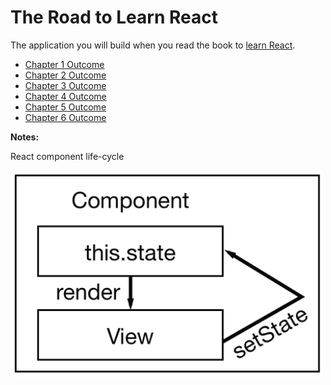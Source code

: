 # The Road to Learn React

The application you will build when you read the book to [learn React](https://www.robinwieruch.de/the-road-to-learn-react/).

* [Chapter 1 Outcome](https://github.com/rwieruch/hackernews-client/tree/0c5a701170dcc72fe68bdd594df3a6522f58fbb3)
* [Chapter 2 Outcome](https://github.com/rwieruch/hackernews-client/tree/2705dcd1a2027c4a6ecb8132428b399785afdfa5)
* [Chapter 3 Outcome](https://github.com/rwieruch/hackernews-client/tree/e60436a9d6c449e76a362aef44dd5667357b7994)
* [Chapter 4 Outcome](https://github.com/rwieruch/hackernews-client/tree/393ce5a350aa34b1c7ae056333f7bb7b0807caef)
* [Chapter 5 Outcome](https://github.com/rwieruch/hackernews-client/tree/9456117fb67bbe98d7e3f41bbc85b4a035020e7e)
* [Chapter 6 Outcome](https://github.com/rwieruch/hackernews-client/tree/72a0828790f365af9d68a9f529c8ebe5db2e9c7f)

**Notes:**

React component life-cycle

<img src="https://github.com/NamXH/hackernews-client/blob/master/React%20Component%20Life-cycle.png" width="500">

